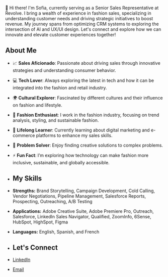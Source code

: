 👋 Hi there! I'm Sofia, currently serving as a Senior Sales Representative at Revolve. I bring a wealth of experience in fashion sales, specializing in understanding customer needs and driving strategic initiatives to boost revenue. My journey spans from optimizing CRM systems to exploring the intersection of AI and UX/UI design. Let's connect and explore how we can innovate and elevate customer experiences together!



## About Me
- 📈 **Sales Aficionado**: Passionate about driving sales through innovative strategies and understanding consumer behavior.
- 💻 **Tech Lover**: Always exploring the latest in tech and how it can be integrated into the fashion and retail industry.
- 🌍 **Cultural Explorer**: Fascinated by different cultures and their influence on fashion and lifestyle.
- 👗 **Fashion Enthusiast**: I work in the fashion industry, focusing on trend analysis, styling, and sustainable fashion.
- 🌱 **Lifelong Learner**: Currently learning about digital marketing and e-commerce platforms to enhance my sales skills.
- 🧩 **Problem Solver**: Enjoy finding creative solutions to complex problems.
- ⚡ **Fun Fact**: I’m exploring how technology can make fashion more inclusive, sustainable, and globally accessible.



- ## My Skills
- **Strengths:** Brand Storytelling, Campaign Development, Cold Calling, Vendor Negotiations, Pipeline Management, Salesforce Reports, Prospecting, Outreaching, A/B Testing
- **Applications:** Adobe Creative Suite, Adobe Premiere Pro, Outreach, Salesforce, LinkedIn Sales Navigator, Qualified, ZoomInfo, 6Sense, HubSpot, HighSpot, Figma
- **Languages:** English, Spanish, and French



- ## Let's Connect
- [LinkedIn](https://www.linkedin.com/in/sofiamayer10/)
- [Email](sofmayer@gmail.com)
